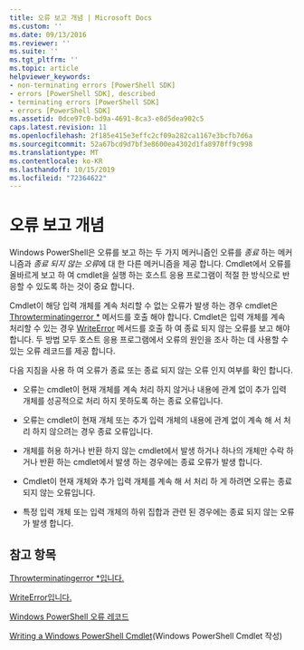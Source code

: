 ```yaml
---
title: 오류 보고 개념 | Microsoft Docs
ms.custom: ''
ms.date: 09/13/2016
ms.reviewer: ''
ms.suite: ''
ms.tgt_pltfrm: ''
ms.topic: article
helpviewer_keywords:
- non-terminating errors [PowerShell SDK]
- errors [PowerShell SDK], described
- terminating errors [PowerShell SDK]
- errors [PowerShell SDK]
ms.assetid: 0dce97c0-bd9a-4691-8ca3-e8d5dea902c5
caps.latest.revision: 11
ms.openlocfilehash: 2f185e415e3effc2cf09a282ca1167e3bcfb7d6a
ms.sourcegitcommit: 52a67bcd9d7bf3e8600ea4302d1fa8970ff9c998
ms.translationtype: MT
ms.contentlocale: ko-KR
ms.lasthandoff: 10/15/2019
ms.locfileid: "72364622"
---
```

# <a name="error-reporting-concepts"></a>오류 보고 개념

Windows PowerShell은 오류를 보고 하는 두 가지 메커니즘인 오류를 *종료* 하는 메커니즘과 *종료 되지 않는 오류*에 대 한 다른 메커니즘을 제공 합니다. Cmdlet에서 오류를 올바르게 보고 하 여 cmdlet을 실행 하는 호스트 응용 프로그램이 적절 한 방식으로 반응할 수 있도록 하는 것이 중요 합니다.

Cmdlet이 해당 입력 개체를 계속 처리할 수 없는 오류가 발생 하는 경우 cmdlet은 [Throwterminatingerror *](/dotnet/api/System.Management.Automation.Cmdlet.ThrowTerminatingError) 메서드를 호출 해야 합니다. Cmdlet은 입력 개체를 계속 처리할 수 있는 경우 [WriteError](/dotnet/api/System.Management.Automation.Cmdlet.WriteError) 메서드를 호출 하 여 종료 되지 않는 오류를 보고 해야 합니다. 두 방법 모두 호스트 응용 프로그램에서 오류의 원인을 조사 하는 데 사용할 수 있는 오류 레코드를 제공 합니다.

다음 지침을 사용 하 여 오류가 종료 또는 종료 되지 않는 오류 인지 여부를 확인 합니다.

- 오류는 cmdlet이 현재 개체를 계속 처리 하지 않거나 내용에 관계 없이 추가 입력 개체를 성공적으로 처리 하지 못하도록 하는 종료 오류입니다.

- 오류는 cmdlet이 현재 개체 또는 추가 입력 개체의 내용에 관계 없이 계속 해 서 처리 하지 않으려는 경우 종료 오류입니다.

- 개체를 허용 하거나 반환 하지 않는 cmdlet에서 발생 하거나 하나의 개체만 수락 하거나 반환 하는 cmdlet에서 발생 하는 경우에는 종료 오류가 발생 합니다.

- Cmdlet이 현재 개체와 추가 입력 개체를 계속 해 서 처리 하 게 하려면 오류는 종료 되지 않는 오류입니다.

- 특정 입력 개체 또는 입력 개체의 하위 집합과 관련 된 경우에는 종료 되지 않는 오류가 발생 합니다.

## <a name="see-also"></a>참고 항목

[Throwterminatingerror *입니다.](/dotnet/api/System.Management.Automation.Cmdlet.ThrowTerminatingError)

[WriteError입니다.](/dotnet/api/System.Management.Automation.Cmdlet.WriteError)

[Windows PowerShell 오류 레코드](./windows-powershell-error-records.md)

[Writing a Windows PowerShell Cmdlet](./writing-a-windows-powershell-cmdlet.md)(Windows PowerShell Cmdlet 작성)
